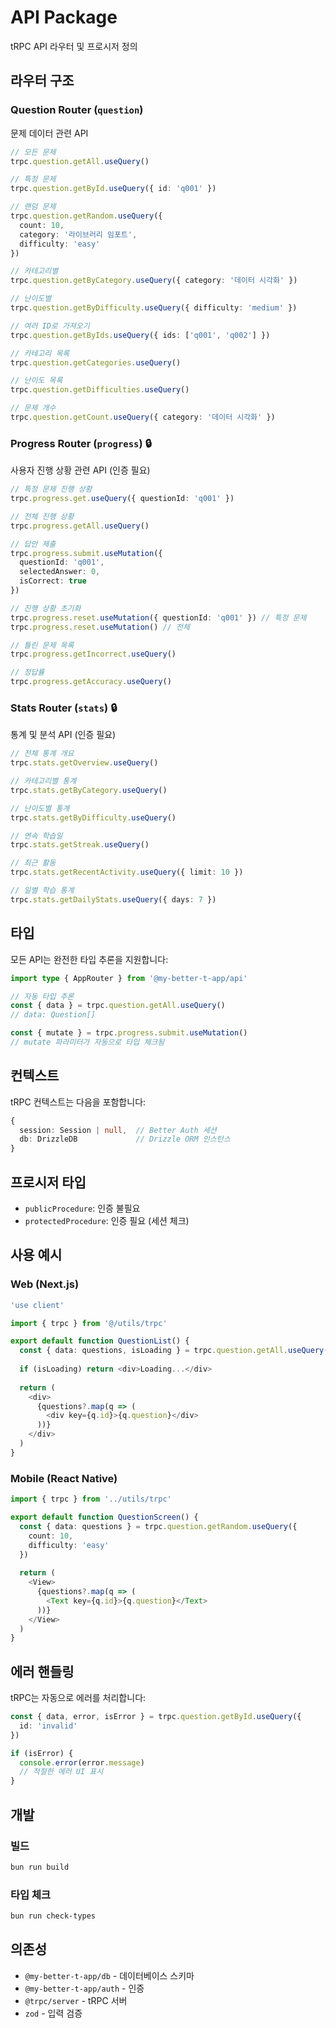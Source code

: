 # API Package

tRPC API 라우터 및 프로시저 정의

## 라우터 구조

### Question Router (`question`)
문제 데이터 관련 API

```typescript
// 모든 문제
trpc.question.getAll.useQuery()

// 특정 문제
trpc.question.getById.useQuery({ id: 'q001' })

// 랜덤 문제
trpc.question.getRandom.useQuery({ 
  count: 10, 
  category: '라이브러리 임포트',
  difficulty: 'easy'
})

// 카테고리별
trpc.question.getByCategory.useQuery({ category: '데이터 시각화' })

// 난이도별
trpc.question.getByDifficulty.useQuery({ difficulty: 'medium' })

// 여러 ID로 가져오기
trpc.question.getByIds.useQuery({ ids: ['q001', 'q002'] })

// 카테고리 목록
trpc.question.getCategories.useQuery()

// 난이도 목록
trpc.question.getDifficulties.useQuery()

// 문제 개수
trpc.question.getCount.useQuery({ category: '데이터 시각화' })
```

### Progress Router (`progress`) 🔒
사용자 진행 상황 관련 API (인증 필요)

```typescript
// 특정 문제 진행 상황
trpc.progress.get.useQuery({ questionId: 'q001' })

// 전체 진행 상황
trpc.progress.getAll.useQuery()

// 답안 제출
trpc.progress.submit.useMutation({
  questionId: 'q001',
  selectedAnswer: 0,
  isCorrect: true
})

// 진행 상황 초기화
trpc.progress.reset.useMutation({ questionId: 'q001' }) // 특정 문제
trpc.progress.reset.useMutation() // 전체

// 틀린 문제 목록
trpc.progress.getIncorrect.useQuery()

// 정답률
trpc.progress.getAccuracy.useQuery()
```

### Stats Router (`stats`) 🔒
통계 및 분석 API (인증 필요)

```typescript
// 전체 통계 개요
trpc.stats.getOverview.useQuery()

// 카테고리별 통계
trpc.stats.getByCategory.useQuery()

// 난이도별 통계
trpc.stats.getByDifficulty.useQuery()

// 연속 학습일
trpc.stats.getStreak.useQuery()

// 최근 활동
trpc.stats.getRecentActivity.useQuery({ limit: 10 })

// 일별 학습 통계
trpc.stats.getDailyStats.useQuery({ days: 7 })
```

## 타입

모든 API는 완전한 타입 추론을 지원합니다:

```typescript
import type { AppRouter } from '@my-better-t-app/api'

// 자동 타입 추론
const { data } = trpc.question.getAll.useQuery()
// data: Question[]

const { mutate } = trpc.progress.submit.useMutation()
// mutate 파라미터가 자동으로 타입 체크됨
```

## 컨텍스트

tRPC 컨텍스트는 다음을 포함합니다:

```typescript
{
  session: Session | null,  // Better Auth 세션
  db: DrizzleDB             // Drizzle ORM 인스턴스
}
```

## 프로시저 타입

- `publicProcedure`: 인증 불필요
- `protectedProcedure`: 인증 필요 (세션 체크)

## 사용 예시

### Web (Next.js)

```typescript
'use client'

import { trpc } from '@/utils/trpc'

export default function QuestionList() {
  const { data: questions, isLoading } = trpc.question.getAll.useQuery()
  
  if (isLoading) return <div>Loading...</div>
  
  return (
    <div>
      {questions?.map(q => (
        <div key={q.id}>{q.question}</div>
      ))}
    </div>
  )
}
```

### Mobile (React Native)

```typescript
import { trpc } from '../utils/trpc'

export default function QuestionScreen() {
  const { data: questions } = trpc.question.getRandom.useQuery({
    count: 10,
    difficulty: 'easy'
  })
  
  return (
    <View>
      {questions?.map(q => (
        <Text key={q.id}>{q.question}</Text>
      ))}
    </View>
  )
}
```

## 에러 핸들링

tRPC는 자동으로 에러를 처리합니다:

```typescript
const { data, error, isError } = trpc.question.getById.useQuery({ 
  id: 'invalid' 
})

if (isError) {
  console.error(error.message)
  // 적절한 에러 UI 표시
}
```

## 개발

### 빌드

```bash
bun run build
```

### 타입 체크

```bash
bun run check-types
```

## 의존성

- `@my-better-t-app/db` - 데이터베이스 스키마
- `@my-better-t-app/auth` - 인증
- `@trpc/server` - tRPC 서버
- `zod` - 입력 검증


